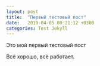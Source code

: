 ```yaml
---
layout: post
title:  "Первый тестовый пост"
date:   2019-04-05 00:21:12 +0300
categories: Test Jekyll
---
```

Это мой первый тестовый пост

Всё хорошо, всё работает.